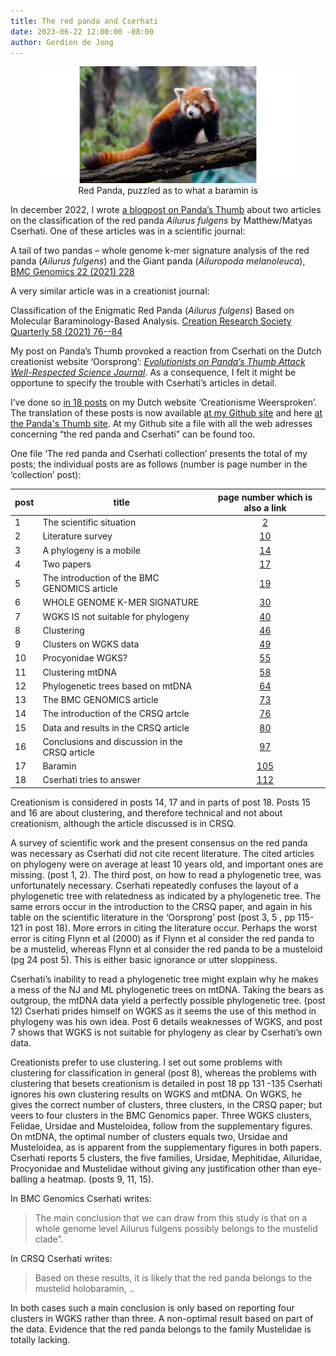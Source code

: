```yaml
---
title: The red panda and Cserhati
date: 2023-06-22 12:00:00 -08:00
author: Gerdien de Jong
---
```


<figure><img src="/uploads/2022/Red_Panda_600.jpg" alt="red panda image"/><figcaption><div align="center">Red Panda, puzzled as to what a baramin is</div></figcaption></figure>


In december 2022, I wrote [a blogpost on Panda’s Thumb](https://pandasthumb.org/archives/2022/12/a-tale-of-two-papers.html) about two articles on the classification of the red panda <em>Ailurus fulgens</em> by Matthew/Matyas Cserhati.
One of these articles was in a scientific journal:

A tail of two pandas – whole genome k-mer signature analysis of the red panda (_Ailurus fulgens_)
and the Giant panda (_Ailuropoda melanoleuca_), [BMC Genomics 22 (2021) 228](https://bmcgenomics.biomedcentral.com/articles/10.1186/s12864-021-07531-3)

A very similar article was in a creationist journal:

Classification of the Enigmatic Red Panda (_Ailurus fulgens_) Based on Molecular Baraminology-Based
Analysis. [Creation Research Society Quarterly 58 (2021) 76--84](https://www.creationresearch.org/classification-of-the-enigmatic-red-panda-ailurus-fulgens-based-on-molecular-baraminology-based-analysis)

My post on Panda’s Thumb provoked a reaction from Cserhati on the Dutch creationist website
‘Oorsprong’: [_Evolutionists on Panda’s Thumb Attack Well-Respected Science Journal_](https://oorsprong.info/evolutionists-on-pandas-thumb-attack-well-respected-science-journal/).
As a consequence, I felt it might be opportune to specify the trouble with Cserhati’s articles in detail.
<!--more-->

I’ve done so [in 18 posts](https://creationismeweersproken.blogspot.com/2023/01/de-rode-panda-en-cserhati-1-de.html) on my Dutch website ‘Creationisme Weersproken’. The translation of these posts is now available [at my Github site](https://github.com/Gerdien898/pandas) and here [at the Panda's Thumb site](/uploads/2023/redpandacserhati.pdf). At my Github site a file with all the web adresses concerning “the red panda and Cserhati” can be found too.

One file ‘The red panda and Cserhati collection’ presents the total of my posts; the individual posts are as follows (number is page number in the ‘collection’ post):

| post | title | page number which is also a link |
| ---- | ----- | :---: |
| 1 | The scientific situation | [2](/uploads/2023/redpandacserhati.pdf#page=2) |
| 2 | Literature survey | [10](/uploads/2023/redpandacserhati.pdf#page=10) |
| 3 | A phylogeny is a mobile | [14](/uploads/2023/redpandacserhati.pdf#page=14) |
| 4 | Two papers | [17](/uploads/2023/redpandacserhati.pdf#page=17) |
| 5 | The introduction of the BMC GENOMICS article | [19](/uploads/2023/redpandacserhati.pdf#page=19) |
| 6 | WHOLE GENOME K-MER SIGNATURE | [30](/uploads/2023/redpandacserhati.pdf#page=30) |
| 7 | WGKS IS not suitable for phylogeny | [40](/uploads/2023/redpandacserhati.pdf#page=40) |
| 8 | Clustering | [46](/uploads/2023/redpandacserhati.pdf#page=46) |
| 9 | Clusters on WGKS data | [49](/uploads/2023/redpandacserhati.pdf#page=49) |
| 10 | Procyonidae WGKS? | [55](/uploads/2023/redpandacserhati.pdf#page=55) |
| 11 | Clustering mtDNA | [58](/uploads/2023/redpandacserhati.pdf#page=58) |
| 12 | Phylogenetic trees based on mtDNA | [64](/uploads/2023/redpandacserhati.pdf#page=64) |
| 13 | The BMC GENOMICS article | [73](/uploads/2023/redpandacserhati.pdf#page=73) |
| 14 | The introduction of the CRSQ artcle | [76](/uploads/2023/redpandacserhati.pdf#page=76) |
| 15 | Data and results in the CRSQ article | [80](/uploads/2023/redpandacserhati.pdf#page=80) |
| 16 | Conclusions and discussion in the CRSQ article | [97](/uploads/2023/redpandacserhati.pdf#page=97) |
| 17 | Baramin | [105](/uploads/2023/redpandacserhati.pdf#page=105) |
| 18 | Cserhati tries to answer | [112](/uploads/2023/redpandacserhati.pdf#page=112) |

Creationism is considered in posts 14, 17 and in parts of post 18. Posts 15 and 16 are about clustering, and therefore technical and not about creationism, although the article discussed is in CRSQ.

A survey of scientific work and the present consensus on the red panda was necessary as Cserhati did not cite recent literature. The cited articles on phylogeny were on average at least 10 years old, and important ones are missing. (post 1, 2).  The third post, on how to read a phylogenetic tree, was unfortunately necessary. Cserhati repeatedly confuses the layout of a phylogenetic tree with relatedness as indicated by a phylogenetic tree. The same errors occur in the introduction to the CRSQ paper, and again in his table on the scientific literature in the ‘Oorsprong’ post (post 3, 5 , pp 115-121 in post 18). More errors in citing the literature occur. Perhaps the worst error is citing Flynn et al (2000) as if Flynn et al consider the red panda to be a mustelid, whereas Flynn et al consider the red panda to be a musteloid (pg 24 post 5). This is either basic ignorance or utter sloppiness.

Cserhati’s inability to read a phylogenetic tree might explain why he makes a mess of the NJ and ML phylogenetic trees on mtDNA. Taking the bears as outgroup, the mtDNA data yield a perfectly possible phylogenetic tree. (post 12) Cserhati prides himself on WGKS as it seems the use of this method in phylogeny was his own idea. Post 6 details weaknesses of WGKS, and post 7 shows that WGKS is not suitable for phylogeny as clear by Cserhati’s own data.

Creationists prefer to use clustering. I set out some problems with clustering for classification in general (post 8), whereas the problems with clustering that besets creationism is detailed in post 18 pp 131 -135 Cserhati ignores his own clustering results on WGKS and mtDNA. On WGKS, he gives the correct number of clusters, three clusters, in the CRSQ paper; but veers to four clusters in the BMC Genomics paper. Three WGKS clusters, Felidae, Ursidae and Musteloidea, follow from the supplementary figures. On mtDNA, the optimal number of clusters equals two, Ursidae and Musteloidea, as is apparent from the supplementary figures in both papers. Cserhati reports 5 clusters, the five families, Ursidae, Mephitidae, Ailuridae, Procyonidae and Mustelidae without giving any justification other than eye-balling a heatmap. (posts 9, 11, 15).

In BMC Genomics Cserhati writes:

> The main conclusion that we can draw from this study is that on a whole genome level Ailurus
fulgens possibly belongs to the mustelid clade”.

In CRSQ Cserhati writes:

>Based on these results, it is likely that the red panda belongs to the mustelid holobaramin, ..

In both cases such a main conclusion is only based on reporting four clusters in WGKS rather than three. A non-optimal result based on part of the data.  Evidence that the red panda belongs to the family Mustelidae is totally lacking.

